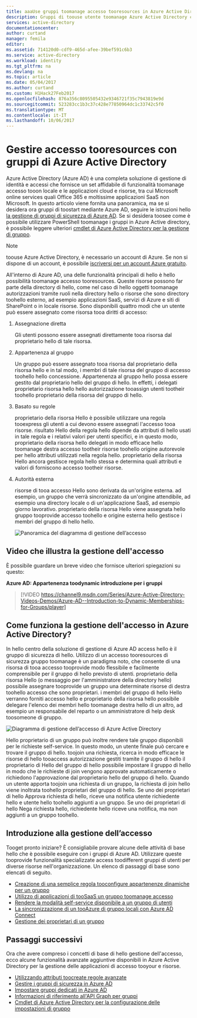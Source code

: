 ```yaml
---
title: aaaUse gruppi toomanage accesso tooresources in Azure Active Directory | Documenti Microsoft
description: Gruppi di toouse utente toomanage Azure Active Directory come accedere a risorse e le applicazioni cloud e locali tooon.
services: active-directory
documentationcenter: 
author: curtand
manager: femila
editor: 
ms.assetid: 714120d0-cdf9-465d-afee-39bef591c6b3
ms.service: active-directory
ms.workload: identity
ms.tgt_pltfrm: na
ms.devlang: na
ms.topic: article
ms.date: 05/04/2017
ms.author: curtand
ms.custom: H1Hack27Feb2017
ms.openlocfilehash: 876a356c8095505432e9346721f35c7943819e9d
ms.sourcegitcommit: 523283cc1b3c37c428e77850964dc1c33742c5f0
ms.translationtype: MT
ms.contentlocale: it-IT
ms.lasthandoff: 10/06/2017
---
```

# <a name="manage-access-tooresources-with-azure-active-directory-groups"></a>Gestire accesso tooresources con gruppi di Azure Active Directory
Azure Active Directory (Azure AD) è una completa soluzione di gestione di identità e accessi che fornisce un set affidabile di funzionalità toomanage accesso tooon locale e le applicazioni cloud e risorse, tra cui Microsoft online services quali Office 365 e moltissime applicazioni SaaS non Microsoft. In questo articolo viene fornita una panoramica, ma se si desidera ora gruppi di toostart mediante Azure AD, seguire le istruzioni hello [la gestione di gruppi di sicurezza di Azure AD](active-directory-accessmanagement-manage-groups.md). Se si desidera toosee come è possibile utilizzare PowerShell toomanage i gruppi in Azure Active directory, è possibile leggere ulteriori [cmdlet di Azure Active Directory per la gestione di gruppo](active-directory-accessmanagement-groups-settings-v2-cmdlets.md).

> [!NOTE]
> toouse Azure Active Directory, è necessario un account di Azure. Se non si dispone di un account, è possibile [iscriversi per un account Azure gratuito](https://azure.microsoft.com/pricing/free-trial/).
>
>

All'interno di Azure AD, una delle funzionalità principali di hello è hello possibilità toomanage accesso tooresources. Queste risorse possono far parte della directory di hello, come nel caso di hello oggetti toomanage autorizzazioni tramite ruoli nella directory hello o risorse che sono directory toohello esterno, ad esempio applicazioni SaaS, servizi di Azure e siti di SharePoint o in locale risorse. Sono disponibili quattro modi che un utente può essere assegnato come risorsa tooa diritti di accesso:

1. Assegnazione diretta

    Gli utenti possono essere assegnati direttamente tooa risorsa dal proprietario hello di tale risorsa.
2. Appartenenza al gruppo

    Un gruppo può essere assegnato tooa risorsa dal proprietario della risorsa hello e in tal modo, i membri di tale risorsa del gruppo di accesso toohello hello concessione. Appartenenza al gruppo hello possa essere gestito dal proprietario hello del gruppo di hello. In effetti, i delegati proprietario risorsa hello hello autorizzazione tooassign utenti tootheir toohello proprietario della risorsa del gruppo di hello.
3. Basato su regole

    proprietario della risorsa Hello è possibile utilizzare una regola tooexpress gli utenti a cui devono essere assegnati l'accesso tooa risorse. risultato Hello della regola hello dipende da attributi di hello usati in tale regola e i relativi valori per utenti specifici, e in questo modo, proprietario della risorsa hello delegati in modo efficace hello toomanage destra accesso tootheir risorse toohello origine autorevole per hello attributi utilizzati nella regola hello. proprietario della risorsa Hello ancora gestisce regola hello stessa e determina quali attributi e valori di forniscono accesso tootheir risorse.
4. Autorità esterna

    risorse di tooa accesso Hello sono derivata da un'origine esterna. ad esempio, un gruppo che verrà sincronizzato da un'origine attendibile, ad esempio una directory locale o di un'applicazione SaaS, ad esempio giorno lavorativo. proprietario della risorsa Hello viene assegnata hello gruppo tooprovide accesso toohello e origine esterna hello gestisce i membri del gruppo di hello hello.

   ![Panoramica del diagramma di gestione dell’accesso](./media/active-directory-access-management-groups/access-management-overview.png)

## <a name="watch-a-video-that-explains-access-management"></a>Video che illustra la gestione dell'accesso
È possibile guardare un breve video che fornisce ulteriori spiegazioni su questo:

**Azure AD: Appartenenza toodynamic introduzione per i gruppi**

> [!VIDEO https://channel9.msdn.com/Series/Azure-Active-Directory-Videos-Demos/Azure-AD--Introduction-to-Dynamic-Memberships-for-Groups/player]
>
>

## <a name="how-does-access-management-in-azure-active-directory-work"></a>Come funziona la gestione dell'accesso in Azure Active Directory?
In hello centro della soluzione di gestione di Azure AD access hello è il gruppo di sicurezza di hello. Utilizzo di un accesso tooresources di sicurezza gruppo toomanage è un paradigma noto, che consente di una risorsa di tooa accesso tooprovide modo flessibile e facilmente comprensibile per il gruppo di hello previsto di utenti. proprietario della risorsa Hello (o messaggio per l'amministratore della directory hello) possibile assegnare tooprovide un gruppo una determinate risorse di destra toohello accesso che sono proprietari. i membri del gruppo di hello Hello verranno forniti accesso hello e proprietario della risorsa hello possibile delegare l'elenco dei membri hello toomanage destra hello di un altro, ad esempio un responsabile del reparto o un amministratore di help desk toosomeone di gruppo.

![Diagramma di gestione dell’accesso di Azure Active Directory](./media/active-directory-access-management-groups/active-directory-access-management-works.png)

Hello proprietario di un gruppo può inoltre rendere tale gruppo disponibili per le richieste self-service. In questo modo, un utente finale può cercare e trovare il gruppo di hello. toojoin una richiesta, ricerca in modo efficace le risorse di hello tooaccess autorizzazione gestiti tramite il gruppo di hello il proprietario di Hello del gruppo di hello possibile impostare il gruppo di hello in modo che le richieste di join vengono approvate automaticamente o richiedono l'approvazione dal proprietario hello del gruppo di hello. Quando un utente apporta toojoin una richiesta di un gruppo, la richiesta di join hello viene inoltrata toohello proprietari del gruppo di hello. Se uno dei proprietari di hello Approva richiesta di hello, riceve una notifica utente richiedente hello e utente hello toohello aggiunti a un gruppo. Se uno dei proprietari di hello Nega richiesta hello, richiedente hello riceve una notifica, ma non aggiunti a un gruppo toohello.

## <a name="getting-started-with-access-management"></a>Introduzione alla gestione dell’accesso
Tooget pronto iniziare? È consigliabile provare alcune delle attività di base hello che è possibile eseguire con i gruppi di Azure AD. Utilizzare queste tooprovide funzionalità specializzate access toodifferent gruppi di utenti per diverse risorse nell'organizzazione. Un elenco di passaggi di base sono elencati di seguito.

* [Creazione di una semplice regola tooconfigure appartenenze dinamiche per un gruppo](active-directory-accessmanagement-manage-groups.md#how-can-i-manage-the-membership-of-a-group-dynamically)
* [Utilizzo di applicazioni di tooSaaS un gruppo toomanage accesso](active-directory-accessmanagement-group-saasapps.md)
* [Rendere la modalità self-service disponibile a un gruppo di utenti](active-directory-accessmanagement-self-service-group-management.md)
* [La sincronizzazione di un tooAzure di gruppo locali con Azure AD Connect](active-directory-aadconnect.md)
* [Gestione dei proprietari di un gruppo](active-directory-accessmanagement-managing-group-owners.md)

## <a name="next-steps"></a>Passaggi successivi
Ora che avere compreso i concetti di base di hello gestione dell'accesso, ecco alcune funzionalità avanzate aggiuntive disponibili in Azure Active Directory per la gestione delle applicazioni di accesso tooyour e risorse.

* [Utilizzando attributi toocreate regole avanzate](active-directory-accessmanagement-groups-with-advanced-rules.md)
* [Gestire i gruppi di sicurezza in Azure AD](active-directory-accessmanagement-manage-groups.md)
* [Impostare gruppi dedicati in Azure AD](active-directory-accessmanagement-dedicated-groups.md)
* [Informazioni di riferimento all'API Graph per gruppi](https://msdn.microsoft.com/Library/Azure/Ad/Graph/api/groups-operations#GroupFunctions)
* [Cmdlet di Azure Active Directory per la configurazione delle impostazioni di gruppo](active-directory-accessmanagement-groups-settings-cmdlets.md)
